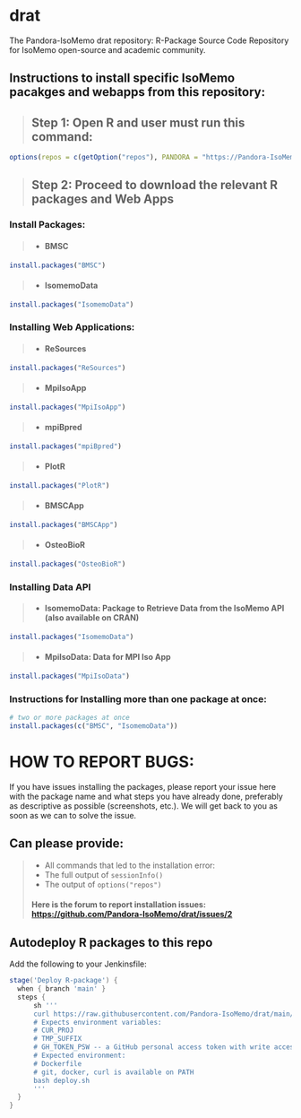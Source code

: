 # drat

The Pandora-IsoMemo drat repository: R-Package Source Code Repository for IsoMemo open-source and academic community.

## Instructions to install specific IsoMemo pacakges and webapps from this repository:

> ## Step 1: Open R and user must run this command: 
```r
options(repos = c(getOption("repos"), PANDORA = "https://Pandora-IsoMemo.github.io/drat/"))
```
> ## Step 2: Proceed to download the relevant R packages and Web Apps
### Install Packages:
> - #### BMSC
```r
install.packages("BMSC")
```
> - #### IsomemoData
```r
install.packages("IsomemoData")
```

### Installing Web Applications:
> - #### ReSources
```r
install.packages("ReSources")
```
> - #### MpiIsoApp
```r
install.packages("MpiIsoApp")
```
> - #### mpiBpred 
```r
install.packages("mpiBpred")
```
> - #### PlotR
```r
install.packages("PlotR")
```
> - #### BMSCApp
```r
install.packages("BMSCApp")
```
> - #### OsteoBioR
```r
install.packages("OsteoBioR")
```
### Installing Data API
> - #### IsomemoData: Package to Retrieve Data from the IsoMemo API (also available on CRAN)
```r
install.packages("IsomemoData")
```
> - #### MpiIsoData: Data for MPI Iso App
```r
install.packages("MpiIsoData")
```



### Instructions for Installing more than one package at once:
```r
# two or more packages at once
install.packages(c("BMSC", "IsomemoData"))
```


# HOW TO REPORT BUGS:

If you have issues installing the packages, please report your issue here with the package name and what steps you have already done, preferably as descriptive as possible (screenshots, etc.). We will get back to you as soon as we can to solve the issue.

## Can please provide:

> - All commands that led to the installation error: 
> - The full output of `sessionInfo()`
> - The output of `options("repos")`
> #### Here is the forum to report installation issues: https://github.com/Pandora-IsoMemo/drat/issues/2



## Autodeploy R packages to this repo

Add the following to your Jenkinsfile:

```groovy
stage('Deploy R-package') {
  when { branch 'main' }
  steps {
      sh '''
      curl https://raw.githubusercontent.com/Pandora-IsoMemo/drat/main/deploy.sh > deploy.sh
      # Expects environment variables:
      # CUR_PROJ
      # TMP_SUFFIX
      # GH_TOKEN_PSW -- a GitHub personal access token with write access to the drat repo
      # Expected environment:
      # Dockerfile
      # git, docker, curl is available on PATH
      bash deploy.sh
      '''
  }
}
```
